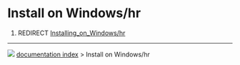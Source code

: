 # Install on Windows/hr
1.  REDIRECT [Installing_on_Windows/hr](Installing_on_Windows/hr.md)



---
![](images/Button_right.svg) [documentation index](../README.md) > Install on Windows/hr
